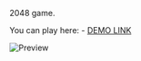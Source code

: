 2048 game.

You can play here: 
    - [DEMO LINK](https://spojrzenie.github.io/js_2048_game/)

![Preview](./src/images/reference.png)
